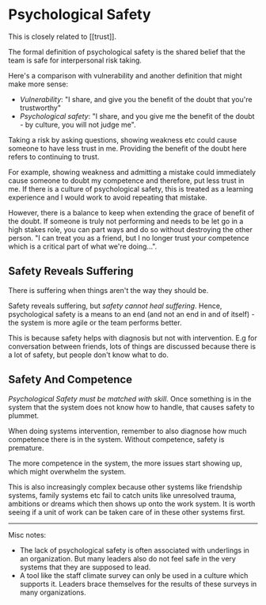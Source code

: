 # Psychological Safety

This is closely related to [[trust]].

The formal definition of psychological safety is the shared belief that the team is safe for interpersonal risk taking.

Here's a comparison with vulnerability and another definition that might make more sense:

* *Vulnerability*: "I share, and give you the benefit of the doubt that you're trustworthy"
* *Psychological safety*: "I share, and you give me the benefit of the doubt - by culture, you will not judge me".

Taking a risk by asking questions, showing weakness etc could cause someone to have less trust in me. Providing the benefit of the doubt here refers to continuing to trust.

For example, showing weakness and admitting a mistake could immediately cause someone to doubt my competence and therefore, put less trust in me. If there is a culture of psychological safety, this is treated as a learning experience and I would work to avoid repeating that mistake.

However, there is a balance to keep when extending the grace of benefit of the doubt. If someone is truly not performing and needs to be let go in a high stakes role, you can part ways and do so without destroying the other person. "I can treat you as a friend, but I no longer trust your competence which is a critical part of what we're doing...".

## Safety Reveals Suffering

There is suffering when things aren't the way they should be.

Safety reveals suffering, but *safety cannot heal suffering*. Hence, psychological safety is a means to an end (and not an end in and of itself) - the system is more agile or the team performs better.

This is because safety helps with diagnosis but not with intervention. E.g for conversation between friends, lots of things are discussed because there is a lot of safety, but people don't know what to do.

## Safety And Competence

*Psychological Safety must be matched with skill*. Once something is in the system that the system does not know how to handle, that causes safety to plummet.

When doing systems intervention, remember to also diagnose how much competence there is in the system. Without competence, safety is premature.

The more competence in the system, the more issues start showing up, which might overwhelm the system.

This is also increasingly complex because other systems like friendship systems, family systems etc fail to catch units like unresolved trauma, ambitions or dreams which then shows up onto the work system. It is worth seeing if a unit of work can be taken care of in these other systems first.

---

Misc notes:

* The lack of psychological safety is often associated with underlings in an organization. But many leaders also do not feel safe in the very systems that they are supposed to lead.
* A tool like the staff climate survey can only be used in a culture which supports it. Leaders brace themselves for the results of these surveys in many organizations.
